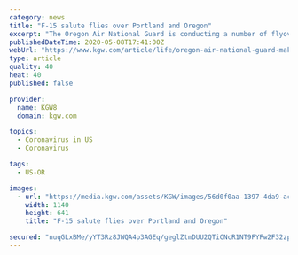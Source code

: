 ```yaml
---
category: news
title: "F-15 salute flies over Portland and Oregon"
excerpt: "The Oregon Air National Guard is conducting a number of flyovers in Oregon to salute Oregonians and front-line workers during the COVID-19 pandemic."
publishedDateTime: 2020-05-08T17:41:00Z
webUrl: "https://www.kgw.com/article/life/oregon-air-national-guard-making-flyover-over-hospitals-to-salute-oregonians/283-32485d5d-401c-4778-b042-a0fdcf3b37fb"
type: article
quality: 40
heat: 40
published: false

provider:
  name: KGW8
  domain: kgw.com

topics:
  - Coronavirus in US
  - Coronavirus

tags:
  - US-OR

images:
  - url: "https://media.kgw.com/assets/KGW/images/56d0f0aa-1397-4da9-ac34-d3527ccc20db/56d0f0aa-1397-4da9-ac34-d3527ccc20db_1140x641.jpg"
    width: 1140
    height: 641
    title: "F-15 salute flies over Portland and Oregon"

secured: "nuqGLxBMe/yYT3Rz8JWQA4p3AGEq/geglZtmDUU2QTiCNcR1NT9FYFw2F32zpSV25bOTKCqQ4jx8LQ6jPIXTs7Q+iozgwNtm62uUjPbsGALLsJmd1Of/qFXsPitOQ5Zhw5i/AkOGZC2ARl0RSSRzG/6QwZRR6zNHDM2aEWwJ9/hbBzHFUxLldAKaFrHzx88eAr1Bzp0HpKJzyVnCx6kr3WhakRvybnpfI5E10qpqlT2FrLurNOGtqeeWXxpwSBfQ9WwDoEiKSEIP2mrsM7XL5AY9nFXkpKY2JTJmYLni2SlcfvD582E4k5MF54l3gVoF;1xJhALdd/Tv9oaBhdu/sng=="
---
```


